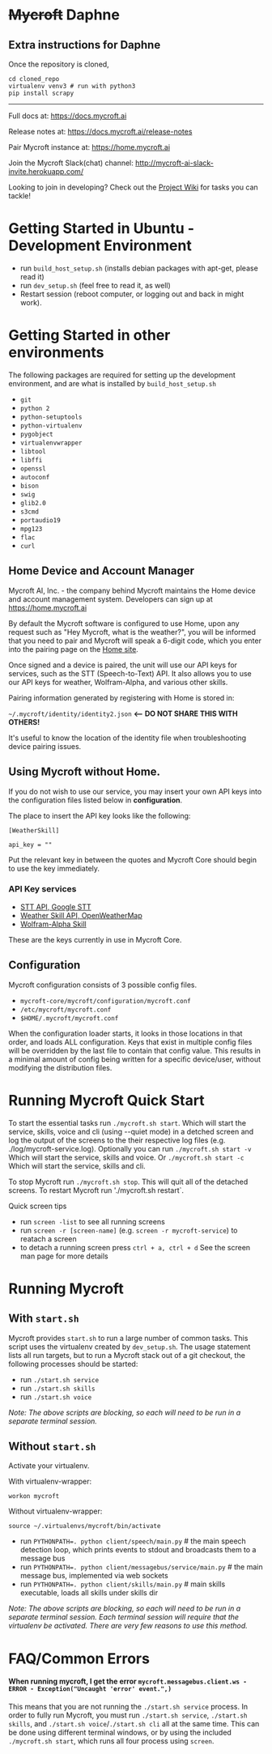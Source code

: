 ~~Mycroft~~ Daphne
==========

Extra instructions for Daphne
----------

Once the repository is cloned,

```
cd cloned_repo
virtualenv venv3 # run with python3
pip install scrapy
```
----------

Full docs at: https://docs.mycroft.ai

Release notes at: https://docs.mycroft.ai/release-notes

Pair Mycroft instance at: https://home.mycroft.ai

Join the Mycroft Slack(chat) channel: http://mycroft-ai-slack-invite.herokuapp.com/

Looking to join in developing?  Check out the [Project Wiki](../../wiki/Home) for tasks you can tackle!

# Getting Started in Ubuntu - Development Environment
- run `build_host_setup.sh` (installs debian packages with apt-get, please read it) 
- run `dev_setup.sh` (feel free to read it, as well)
- Restart session (reboot computer, or logging out and back in might work).

# Getting Started in other environments

The following packages are required for setting up the development environment,
 and are what is installed by `build_host_setup.sh`

 - `git`
 - `python 2`
 - `python-setuptools`
 - `python-virtualenv`
 - `pygobject`
 - `virtualenvwrapper`
 - `libtool`
 - `libffi`
 - `openssl`
 - `autoconf`
 - `bison`
 - `swig`
 - `glib2.0`
 - `s3cmd`
 - `portaudio19`
 - `mpg123`
 - `flac`
 - `curl`

## Home Device and Account Manager
Mycroft AI, Inc. - the company behind Mycroft maintains the Home device and account management system. Developers can sign up at https://home.mycroft.ai

By default the Mycroft software is configured to use Home, upon any request such as "Hey Mycroft, what is the weather?", you will be informed that you need to pair and Mycroft will speak a 6-digit code, which you enter into the pairing page on the [Home site](https://home.mycroft.ai).

Once signed and a device is paired, the unit will use our API keys for services, such as the STT (Speech-to-Text) API. It also allows you to use our API keys for weather, Wolfram-Alpha, and various other skills.

Pairing information generated by registering with Home is stored in:

`~/.mycroft/identity/identity2.json` <b><-- DO NOT SHARE THIS WITH OTHERS!</b>

It's useful to know the location of the identity file when troubleshooting device pairing issues.

## Using Mycroft without Home.
If you do not wish to use our service, you may insert your own API keys into the configuration files listed below in <b>configuration</b>.

The place to insert the API key looks like the following:

`[WeatherSkill]`

`api_key = ""`

Put the relevant key in between the quotes and Mycroft Core should begin to use the key immediately.

### API Key services

- [STT API, Google STT](http://www.chromium.org/developers/how-tos/api-keys)
- [Weather Skill API, OpenWeatherMap](http://openweathermap.org/api)
- [Wolfram-Alpha Skill](http://products.wolframalpha.com/api/)

These are the keys currently in use in Mycroft Core.

## Configuration
Mycroft configuration consists of 3 possible config files.
- `mycroft-core/mycroft/configuration/mycroft.conf`
- `/etc/mycroft/mycroft.conf`
- `$HOME/.mycroft/mycroft.conf`

When the configuration loader starts, it looks in those locations in that order, and loads ALL configuration. Keys that exist in multiple config files will be overridden by the last file to contain that config value. This results in a minimal amount of config being written for a specific device/user, without modifying the distribution files.

# Running Mycroft Quick Start
To start the essential tasks run `./mycroft.sh start`. Which will start the service, skills, voice and cli (using --quiet mode) in a detched screen and log the output of the screens to the their respective log files (e.g. ./log/mycroft-service.log).
Optionally you can run `./mycroft.sh start -v` Which will start the service, skills and voice. Or `./mycroft.sh start -c` Which will start the service, skills and cli.

To stop Mycroft run `./mycroft.sh stop`. This will quit all of the detached screens.
To restart Mycroft run './mycroft.sh restart`.

Quick screen tips
- run `screen -list` to see all running screens
- run `screen -r [screen-name]` (e.g. `screen -r mycroft-service`) to reatach a screen
- to detach a running screen press `ctrl + a, ctrl + d`
See the screen man page for more details 

# Running Mycroft
## With `start.sh`
Mycroft provides `start.sh` to run a large number of common tasks. This script uses the virtualenv created by `dev_setup.sh`. The usage statement lists all run targets, but to run a Mycroft stack out of a git checkout, the following processes should be started:

- run `./start.sh service`
- run `./start.sh skills`
- run `./start.sh voice`

*Note: The above scripts are blocking, so each will need to be run in a separate terminal session.*

## Without `start.sh`

Activate your virtualenv.

With virtualenv-wrapper:
```
workon mycroft
```

Without virtualenv-wrapper:
```
source ~/.virtualenvs/mycroft/bin/activate
```


- run `PYTHONPATH=. python client/speech/main.py` # the main speech detection loop, which prints events to stdout and broadcasts them to a message bus
- run `PYTHONPATH=. python client/messagebus/service/main.py` # the main message bus, implemented via web sockets
- run `PYTHONPATH=. python client/skills/main.py` # main skills executable, loads all skills under skills dir

*Note: The above scripts are blocking, so each will need to be run in a separate terminal session. Each terminal session will require that the virtualenv be activated. There are very few reasons to use this method.*

# FAQ/Common Errors

#### When running mycroft, I get the error `mycroft.messagebus.client.ws - ERROR - Exception("Uncaught 'error' event.",)`

This means that you are not running the `./start.sh service` process. In order to fully run Mycroft, you must run `./start.sh service`, `./start.sh skills`, and `./start.sh voice`/`./start.sh cli` all at the same time. This can be done using different terminal windows, or by using the included `./mycroft.sh start`, which runs all four process using `screen`.
